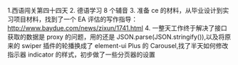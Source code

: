1.西语闯关第四十四天 2. 德语学习 8 个辅音 3. 准备 ce 的材料，从毕业设计到实习项目材料，找到了一个 EA 评估的写作指导：
http://www.baydue.com/news/zixun/1741.html 4. 一整天工作终于解决了接口获取的数据是 proxy 的问题，用的还是 JSON.parse(JSON.stringify()),以及将原来的 swiper 插件的轮播换成了 element-ui Plus 的 Carousel,找了半天如何修改指示器 indicator 的样式，初步做了一些分页器的设置
